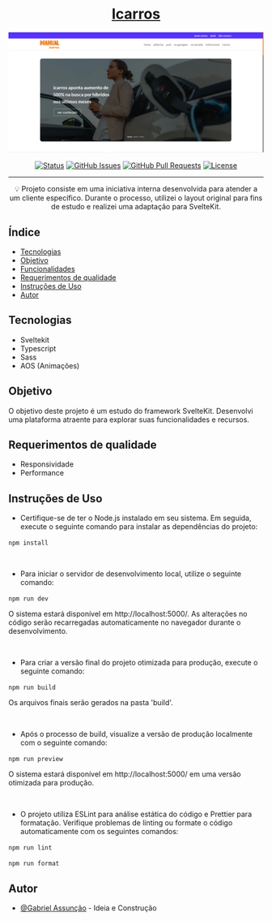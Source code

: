 <!-- TITLE -->
<h1 align="center" color="black"><a href="https://www.icarros.com.br/principal/index.jsp" target="_blank">Icarros</a></h1>

<!-- THUMB -->
<p align="center">
  <a href="https://www.icarros.com.br/manual-icarros" rel="noopener" target="_blank">
        <img src="./static/doc_thumb.png" alt="Logo do Projeto" object-fit="cover">
  </a>
</p>

<!-- STATUS -->
<div align="center">

[![Status](https://img.shields.io/badge/status-active-success.svg)]()
[![GitHub Issues](https://img.shields.io/github/issues/zDeep10/Icarros.svg)](https://github.com/zDeep10/Icarros/issues)
[![GitHub Pull Requests](https://img.shields.io/github/issues-pr/zDeep10/Icarros.svg)](https://github.com/zDeep10/Icarros/pulls)
[![License](https://img.shields.io/badge/license-MIT-blue.svg)](/LICENSE)

</div>

---

<!-- DESCRIPTION -->
<p align="center"> 
        💡 
        Projeto consiste em uma iniciativa interna desenvolvida para atender a um cliente específico. Durante o processo, utilizei o layout original para fins de estudo e realizei uma adaptação para SvelteKit.
  <br> 
</p>

<!-- INTRO -->

## Índice

- [Tecnologias](#tecnologies)
- [Objetivo](#goal)
- [Funcionalidades](#features)
- [Requerimentos de qualidade](#quality)
- [Instruções de Uso](#glossary)
- [Autor](#authors)

## Tecnologias <a name="tecnologies"></a>

- Sveltekit
- Typescript
- Sass
- AOS (Animações)

## Objetivo <a name="goal"></a>

O objetivo deste projeto é um estudo do framework SvelteKit. Desenvolvi uma plataforma atraente para explorar suas funcionalidades e recursos.

## Requerimentos de qualidade <a name="quality"></a>

- Responsividade
- Performance

## Instruções de Uso <a name="glossary"></a>

- Certifique-se de ter o Node.js instalado em seu sistema. Em seguida, execute o seguinte comando para instalar as dependências do projeto:

`npm install`

<br>

- Para iniciar o servidor de desenvolvimento local, utilize o seguinte comando:

`npm run dev`

O sistema estará disponível em http://localhost:5000/. As alterações no código serão recarregadas automaticamente no navegador durante o desenvolvimento.

<br>

- Para criar a versão final do projeto otimizada para produção, execute o seguinte comando:

`npm run build`

Os arquivos finais serão gerados na pasta 'build'.

<br>

- Após o processo de build, visualize a versão de produção localmente com o seguinte comando:

`npm run preview`

O sistema estará disponível em http://localhost:5000/ em uma versão otimizada para produção.

<br>

- O projeto utiliza ESLint para análise estática do código e Prettier para formatação. Verifique problemas de linting ou formate o código automaticamente com os seguintes comandos:

`npm run lint`

`npm run format `

## Autor <a name="authors"></a>

- [@Gabriel Assunção](https://github.com/zDeep10) - Ideia e Construção
